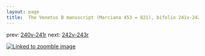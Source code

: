 ```yaml
---
layout: page
title:  The Venetus B manuscript (Marciana 453 = 821), bifolio 241v-242r
---
```


prev: [240v-241r](../240v-241r/) next: [242v-243r](../242v-243r/)



[![Linked to zoomble image](http://www.homermultitext.org/iipsrv?IIIF=/project/homer/pyramidal/deepzoom/hmt/vbbifolio/v1/vb_241v_242r.tif/full/2000,/0/default.jpg)](http://www.homermultitext.org/ict2/?urn=urn:cite2:hmt:vbbifolio.v1:vb_241v_242r)

